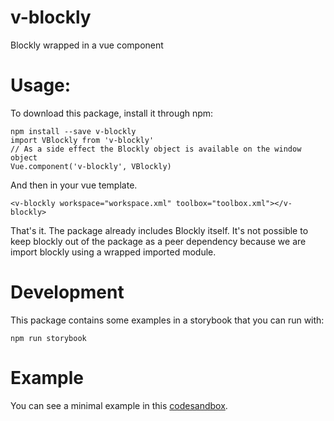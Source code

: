 # v-blockly
Blockly wrapped in a vue component


# Usage:

To download this package, install it through npm:

    npm install --save v-blockly
    import VBlockly from 'v-blockly'
    // As a side effect the Blockly object is available on the window object
    Vue.component('v-blockly', VBlockly)
    

And then in your vue template.

    <v-blockly workspace="workspace.xml" toolbox="toolbox.xml"></v-blockly>

That's it. The package already includes Blockly itself. It's not
possible to keep blockly out of the package as a peer dependency
because we are import blockly using a wrapped imported module.

# Development
This package contains some examples in a storybook that you can run with:

    npm run storybook

# Example
You can see a minimal example in this [codesandbox](https://codesandbox.io/s/v-blockly-demo-lp2h7).
